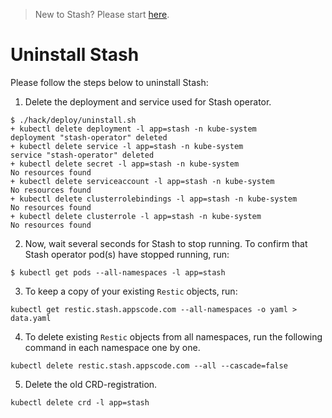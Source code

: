 > New to Stash? Please start [here](/docs/tutorial.md).

# Uninstall Stash
Please follow the steps below to uninstall Stash:

1. Delete the deployment and service used for Stash operator.
```console
$ ./hack/deploy/uninstall.sh
+ kubectl delete deployment -l app=stash -n kube-system
deployment "stash-operator" deleted
+ kubectl delete service -l app=stash -n kube-system
service "stash-operator" deleted
+ kubectl delete secret -l app=stash -n kube-system
No resources found
+ kubectl delete serviceaccount -l app=stash -n kube-system
No resources found
+ kubectl delete clusterrolebindings -l app=stash -n kube-system
No resources found
+ kubectl delete clusterrole -l app=stash -n kube-system
No resources found
```

2. Now, wait several seconds for Stash to stop running. To confirm that Stash operator pod(s) have stopped running, run:
```console
$ kubectl get pods --all-namespaces -l app=stash
```

3. To keep a copy of your existing `Restic` objects, run:
```console
kubectl get restic.stash.appscode.com --all-namespaces -o yaml > data.yaml
```

4. To delete existing `Restic` objects from all namespaces, run the following command in each namespace one by one.
```
kubectl delete restic.stash.appscode.com --all --cascade=false
```

5. Delete the old CRD-registration.
```console
kubectl delete crd -l app=stash
```
